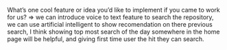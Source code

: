 What’s one cool feature or idea you’d like to implement if you came to work for us?
=> we can introduce voice to text feature to search the repository, we can use artificial intelligent to show recomendation on there previous search, I think showing top most search of the day somewhere in the home page will be helpful, and giving first time user the hit they can search.

